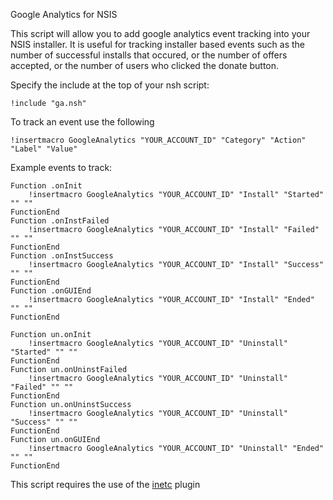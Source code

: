 Google Analytics for NSIS

This script will allow you to add google analytics event tracking into your NSIS installer. It is useful for tracking installer based events such as the number of successful installs that occured, or the number of offers accepted, or the number of users who clicked the donate button.

Specify the include at the top of your nsh script:

```
!include "ga.nsh"
```

To track an event use the following

```
!insertmacro GoogleAnalytics "YOUR_ACCOUNT_ID" "Category" "Action" "Label" "Value"
```

Example events to track:

```
Function .onInit
    !insertmacro GoogleAnalytics "YOUR_ACCOUNT_ID" "Install" "Started" "" ""
FunctionEnd
Function .onInstFailed
    !insertmacro GoogleAnalytics "YOUR_ACCOUNT_ID" "Install" "Failed" "" ""
FunctionEnd
Function .onInstSuccess
    !insertmacro GoogleAnalytics "YOUR_ACCOUNT_ID" "Install" "Success" "" ""
FunctionEnd
Function .onGUIEnd
    !insertmacro GoogleAnalytics "YOUR_ACCOUNT_ID" "Install" "Ended" "" ""
FunctionEnd

Function un.onInit
    !insertmacro GoogleAnalytics "YOUR_ACCOUNT_ID" "Uninstall" "Started" "" ""
FunctionEnd
Function un.onUninstFailed
    !insertmacro GoogleAnalytics "YOUR_ACCOUNT_ID" "Uninstall" "Failed" "" ""
FunctionEnd
Function un.onUninstSuccess
    !insertmacro GoogleAnalytics "YOUR_ACCOUNT_ID" "Uninstall" "Success" "" ""
FunctionEnd
Function un.onGUIEnd
    !insertmacro GoogleAnalytics "YOUR_ACCOUNT_ID" "Uninstall" "Ended" "" ""
FunctionEnd
```
This script requires the use of the [inetc](http://nsis.sourceforge.net/Inetc_plug-in) plugin